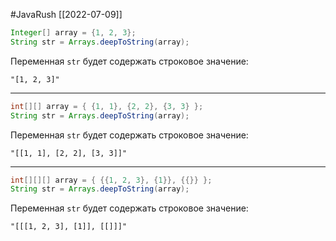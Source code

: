 #JavaRush 
[[2022-07-09]]
```java
Integer[] array = {1, 2, 3};
String str = Arrays.deepToString(array);
```

Переменная `str` будет содержать строковое значение:

```
"[1, 2, 3]"
```
___
```java
int[][] array = { {1, 1}, {2, 2}, {3, 3} };
String str = Arrays.deepToString(array);
```

Переменная `str` будет содержать строковое значение:

```
"[[1, 1], [2, 2], [3, 3]]"
```
___
```java
int[][][] array = { {{1, 2, 3}, {1}}, {{}} };
String str = Arrays.deepToString(array);
```

Переменная `str` будет содержать строковое значение:

```
"[[[1, 2, 3], [1]], [[]]]"
```